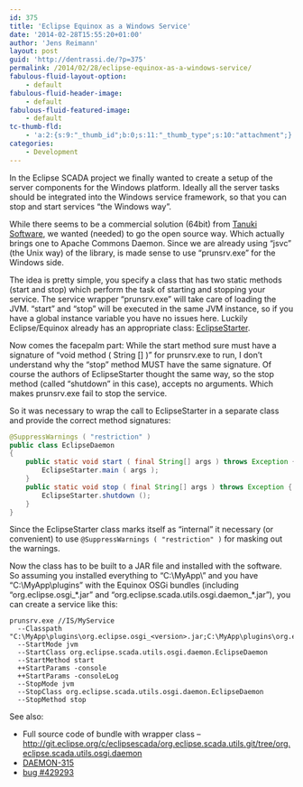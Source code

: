 ```yaml
---
id: 375
title: 'Eclipse Equinox as a Windows Service'
date: '2014-02-28T15:55:20+01:00'
author: 'Jens Reimann'
layout: post
guid: 'http://dentrassi.de/?p=375'
permalink: /2014/02/28/eclipse-equinox-as-a-windows-service/
fabulous-fluid-layout-option:
    - default
fabulous-fluid-header-image:
    - default
fabulous-fluid-featured-image:
    - default
tc-thumb-fld:
    - 'a:2:{s:9:"_thumb_id";b:0;s:11:"_thumb_type";s:10:"attachment";}'
categories:
    - Development
---
```


In the Eclipse SCADA project we finally wanted to create a setup of the server components for the Windows platform. Ideally all the server tasks should be integrated into the Windows service framework, so that you can stop and start services “the Windows way”.

<!-- more -->

While there seems to be a commercial solution (64bit) from [Tanuki Software](http://wrapper.tanukisoftware.com), we wanted (needed) to go the open source way. Which actually brings one to Apache Commons Daemon. Since we are already using “jsvc” (the Unix way) of the library, is made sense to use “prunsrv.exe” for the Windows side.

The idea is pretty simple, you specify a class that has two static methods (start and stop) which perform the task of starting and stopping your service. The service wrapper “prunsrv.exe” will take care of loading the JVM. “start” and “stop” will be executed in the same JVM instance, so if you have a global instance variable you have no issues here. Luckily Eclipse/Equinox already has an appropriate class: [EclipseStarter](http://help.eclipse.org/kepler/index.jsp?topic=%2Forg.eclipse.platform.doc.isv%2Freference%2Fapi%2Forg%2Feclipse%2Fcore%2Fruntime%2Fadaptor%2FEclipseStarter.html).

Now comes the facepalm part: While the start method sure must have a signature of “void method ( String \[\] )” for prunsrv.exe to run, I don’t understand why the “stop” method MUST have the same signature. Of course the authors of EclipseStarter thought the same way, so the stop method (called “shutdown” in this case), accepts no arguments. Which makes prunsrv.exe fail to stop the service.

So it was necessary to wrap the call to EclipseStarter in a separate class and provide the correct method signatures:

```java
@SuppressWarnings ( "restriction" )
public class EclipseDaemon
{
    public static void start ( final String[] args ) throws Exception {
        EclipseStarter.main ( args );
    }
    public static void stop ( final String[] args ) throws Exception {
        EclipseStarter.shutdown ();
    }
}
```

Since the EclipseStarter class marks itself as “internal” it necessary (or convenient) to use `@SuppressWarnings ( "restriction" )` for masking out the warnings.

Now the class has to be built to a JAR file and installed with the software. So assuming you installed everything to “C:\\MyApp\\” and you have “C:\\MyApp\\plugins” with the Equinox OSGi bundles (including “org.eclipse.osgi\_\*.jar” and “org.eclipse.scada.utils.osgi.daemon\_\*.jar”), you can create a service like this:

```
prunsrv.exe //IS/MyService
  --Classpath "C:\MyApp\plugins\org.eclipse.osgi_<version>.jar;C:\MyApp\plugins\org.eclipse.scada.utils.osgi.daemon_<version>.jar"
  --StartMode jvm
  --StartClass org.eclipse.scada.utils.osgi.daemon.EclipseDaemon
  --StartMethod start
  ++StartParams -console
  ++StartParams -consoleLog
  --StopMode jvm
  --StopClass org.eclipse.scada.utils.osgi.daemon.EclipseDaemon
  --StopMethod stop
```

See also:

- Full source code of bundle with wrapper class – <http://git.eclipse.org/c/eclipsescada/org.eclipse.scada.utils.git/tree/org.eclipse.scada.utils.osgi.daemon>
- [DAEMON-315](https://issues.apache.org/jira/browse/DAEMON-315)
- [bug #429293](https://bugs.eclipse.org/bugs/show_bug.cgi?id=429293)

